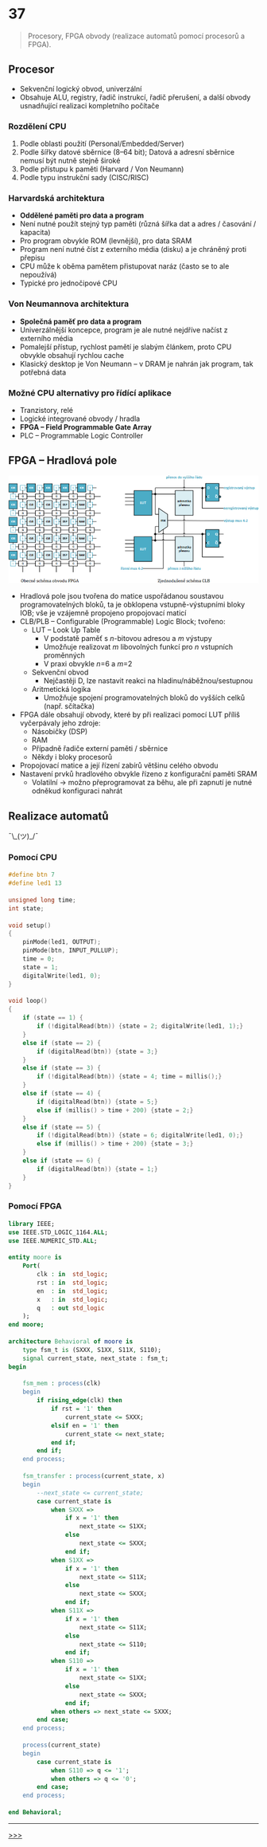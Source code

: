 # 37

> Procesory, FPGA obvody (realizace automatů pomocí procesorů a FPGA).

## Procesor

* Sekvenční logický obvod, univerzální
* Obsahuje ALU, registry, řadič instrukcí, řadič přerušení, a další obvody usnadňující realizaci kompletního počítače

### Rozdělení CPU

1. Podle oblasti použití (Personal/Embedded/Server)
2. Podle šířky datové sběrnice (8–64 bit); Datová a adresní sběrnice nemusí být nutně stejně široké
3. Podle přístupu k paměti (Harvard / Von Neumann)
4. Podle typu instrukční sady (CISC/RISC)

### Harvardská architektura

* __Oddělené paměti pro data a program__
* Není nutné použít stejný typ paměti (různá šířka dat a adres / časování / kapacita)
* Pro program obvykle ROM (levnější), pro data SRAM
* Program není nutné číst z externího média (disku) a je chráněný proti přepisu
* CPU může k oběma pamětem přistupovat naráz (často se to ale nepoužívá)
* Typické pro jednočipové CPU

### Von Neumannova architektura

* __Společná paměť pro data a program__
* Univerzálnější koncepce, program je ale nutné nejdříve načíst z externího média
* Pomalejší přístup, rychlost pamětí je slabým článkem, proto CPU obvykle obsahují rychlou cache
* Klasický desktop je Von Neumann – v DRAM je nahrán jak program, tak potřebná data

### Možné CPU alternativy pro řídící aplikace

* Tranzistory, relé
* Logické integrované obvody / hradla
* __FPGA – Field Programmable Gate Array__
* PLC – Programmable Logic Controller

## FPGA – Hradlová pole

![FPGA](./MG/37_01.png)

* Hradlová pole jsou tvořena do matice uspořádanou soustavou programovatelných bloků, ta je obklopena vstupně-výstupními bloky IOB; vše je vzájemně propojeno propojovací maticí
* CLB/PLB – Configurable (Programmable) Logic Block; tvořeno:
  * LUT – Look Up Table
    * V podstatě paměť s _n_-bitovou adresou a _m_ výstupy
    * Umožňuje realizovat _m_ libovolných funkcí pro _n_ vstupních proměnných
    * V praxi obvykle _n_=6 a _m_=2
  * Sekvenční obvod
    * Nejčastěji D, lze nastavit reakci na hladinu/náběžnou/sestupnou
  * Aritmetická logika
    * Umožňuje spojení programovatelných bloků do vyšších celků (např. sčítačka)
* FPGA dále obsahují obvody, které by při realizaci pomocí LUT příliš vyčerpávaly jeho zdroje:
  * Násobičky (DSP)
  * RAM
  * Případně řadiče externí paměti / sběrnice
  * Někdy i bloky procesorů
* Propojovací matice a její řízení zabírů většinu celého obvodu
* Nastavení prvků hradlového obvykle řízeno z konfigurační paměti SRAM
  * Volatilní → možno přeprogramovat za běhu, ale při zapnutí je nutné odněkud konfiguraci nahrát

## Realizace automatů

¯\\\_(ツ)\_/¯

### Pomocí CPU

```c
#define btn 7
#define led1 13

unsigned long time;
int state;

void setup()
{
    pinMode(led1, OUTPUT);
    pinMode(btn, INPUT_PULLUP);  
    time = 0;
    state = 1;
    digitalWrite(led1, 0);
}

void loop()
{
    if (state == 1) {        
        if (!digitalRead(btn)) {state = 2; digitalWrite(led1, 1);}
    }
    else if (state == 2) {
        if (digitalRead(btn)) {state = 3;}
    }
    else if (state == 3) {
        if (!digitalRead(btn)) {state = 4; time = millis();}
    }
    else if (state == 4) {
        if (digitalRead(btn)) {state = 5;}
        else if (millis() > time + 200) {state = 2;}
    }
    else if (state == 5) {        
        if (!digitalRead(btn)) {state = 6; digitalWrite(led1, 0);}
        else if (millis() > time + 200) {state = 3;}
    }
    else if (state == 6) {
        if (digitalRead(btn)) {state = 1;}
    }
}
```

### Pomocí FPGA

```vhdl
library IEEE;
use IEEE.STD_LOGIC_1164.ALL;
use IEEE.NUMERIC_STD.ALL;

entity moore is
    Port(
        clk : in  std_logic;
        rst : in  std_logic;
        en  : in  std_logic;
        x   : in  std_logic;
        q   : out std_logic
    );
end moore;

architecture Behavioral of moore is
    type fsm_t is (SXXX, S1XX, S11X, S110);
    signal current_state, next_state : fsm_t;
begin

    fsm_mem : process(clk)
    begin
        if rising_edge(clk) then
            if rst = '1' then
                current_state <= SXXX;
            elsif en = '1' then
                current_state <= next_state;
            end if;
        end if;
    end process;
    
    fsm_transfer : process(current_state, x)
    begin
        --next_state <= current_state;
        case current_state is
            when SXXX =>
                if x = '1' then
                    next_state <= S1XX;
                else
                    next_state <= SXXX;
                end if;                                
            when S1XX =>
                if x = '1' then
                    next_state <= S11X;
                else
                    next_state <= SXXX;
                end if; 
            when S11X =>
                if x = '1' then
                    next_state <= S11X;
                else
                    next_state <= S110;
                end if; 
            when S110 =>
                if x = '1' then
                    next_state <= S1XX;
                else
                    next_state <= SXXX;
                end if; 
            when others => next_state <= SXXX;
        end case;
    end process;
    
    process(current_state)
    begin
        case current_state is
            when S110 => q <= '1';
            when others => q <= '0';
        end case;
    end process;

end Behavioral;
```

---
[>>>](./01.MD)
